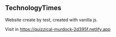 ## TechnologyTimes

Website create by test, created with vanilla js.

Visit in https://quizzical-murdock-2d395f.netlify.app


